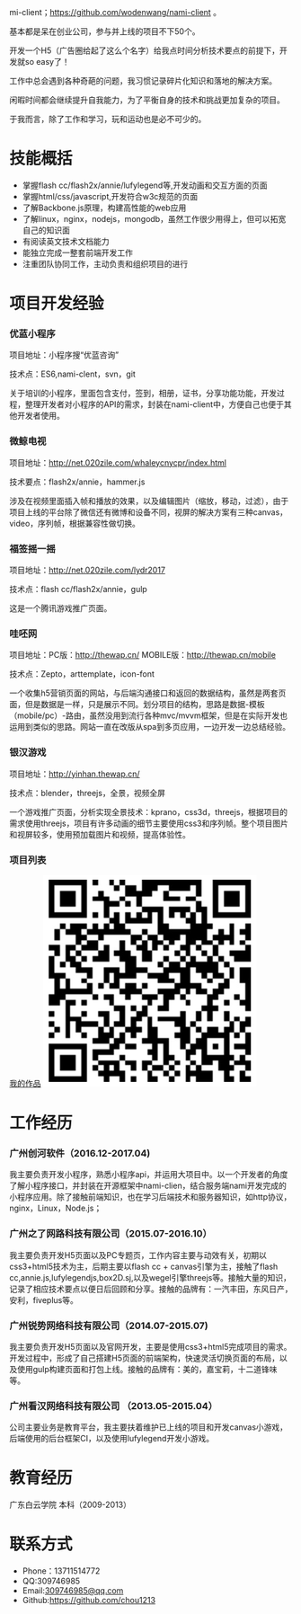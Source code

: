 mi-client；https://github.com/wodenwang/nami-client 。

基本都是呆在创业公司，参与并上线的项目不下50个。

开发一个H5（广告圈给起了这么个名字）给我点时间分析技术要点的前提下，开发就so easy了！

工作中总会遇到各种奇葩的问题，我习惯记录碎片化知识和落地的解决方案。

闲暇时间都会继续提升自我能力，为了平衡自身的技术和挑战更加复杂的项目。

于我而言，除了工作和学习，玩和运动也是必不可少的。

# 技能概括
- 掌握flash cc/flash2x/annie/lufylegend等,开发动画和交互方面的页面
- 掌握html/css/javascript,开发符合w3c规范的页面
- 了解Backbone.js原理，构建高性能的web应用
- 了解linux，nginx，nodejs，mongodb，虽然工作很少用得上，但可以拓宽自己的知识面
- 有阅读英文技术文档能力
- 能独立完成一整套前端开发工作
- 注重团队协同工作，主动负责和组织项目的进行

# 项目开发经验
 ### 优蓝小程序
 
 项目地址：小程序搜“优蓝咨询”

 技术点：ES6,nami-clent，svn，git
 
 关于培训的小程序，里面包含支付，签到，相册，证书，分享功能功能，开发过程，整理开发者对小程序的API的需求，封装在nami-client中，方便自己也便于其他开发者使用。
 
 ### 微鲸电视
 
 项目地址：http://net.020zile.com/whaleycnycpr/index.html
 
 技术要点：flash2x/annie，hammer.js
 
 涉及在视频里面插入帧和播放的效果，以及编辑图片（缩放，移动，过滤），由于项目上线的平台除了微信还有微博和设备不同，视屏的解决方案有三种canvas，video，序列帧，根据兼容性做切换。
 
 ### 福签摇一摇
 
 项目地址：http://net.020zile.com/lydr2017
 
 技术点：flash cc/flash2x/annie，gulp
 
 这是一个腾讯游戏推广页面。
 
 ### 哇呸网
 
 项目地址：PC版：http://thewap.cn/     MOBILE版：http://thewap.cn/mobile

 技术点：Zepto，arttemplate，icon-font
 
 一个收集h5营销页面的网站，与后端沟通接口和返回的数据结构，虽然是两套页面，但是数据是一样，只是展示不同。划分项目的结构，思路是数据-模板（mobile/pc）-路由，虽然没用到流行各种mvc/mvvm框架，但是在实际开发也运用到类似的思路。网站一直在改版从spa到多页应用，一边开发一边总结经验。
 
 ### 银汉游戏
 
 项目地址：http://yinhan.thewap.cn/
 
 技术点：blender，threejs，全景，视频全屏
 
 一个游戏推广页面，分析实现全景技术：kprano，css3d，threejs，根据项目的需求使用threejs，项目有许多动画的细节主要使用css3和序列帧。整个项目图片和视屏较多，使用预加载图片和视频，提高体验性。
 
 ### 项目列表
 [我的作品](http://choubox.sinaapp.com/myWorks/)
 ![image](https://raw.githubusercontent.com/chou1213/resume/master/images/myWorks.jpeg)
 
 
 # 工作经历
 ### 广州创河软件（2016.12-2017.04)
 我主要负责开发小程序，熟悉小程序api，并运用大项目中。以一个开发者的角度了解小程序接口，并封装在开源框架中nami-clien，结合服务端nami开发完成的小程序应用。除了接触前端知识，也在学习后端技术和服务器知识，如http协议，nginx，Linux，Node.js；
 
 ### 广州之了网路科技有限公司（2015.07-2016.10）
 我主要负责开发H5页面以及PC专题页，工作内容主要与动效有关，初期以css3+html5技术为主，后期主要以flash cc + canvas引擎为主，接触了flash cc,annie.js,lufylegendjs,box2D.sj,以及wegel引擎threejs等。接触大量的知识，记录了相应技术要点以便日后回顾和分享。接触的品牌有：一汽丰田，东风日产，安利，fiveplus等。
 
 ### 广州锐势网络科技有限公司（2014.07-2015.07)
 我主要负责开发H5页面以及官网开发，主要是使用css3+html5完成项目的需求。开发过程中，形成了自己搭建H5页面的前端架构，快速灵活切换页面的布局，以及使用gulp构建页面和打包上线。接触的品牌有：美的，嘉宝莉，十二道锋味等。
 
 ### 广州看汉网络科技有限公司 （2013.05-2015.04）
 公司主要业务是教育平台，我主要扶着维护已上线的项目和开发canvas小游戏，后端使用的后台框架CI，以及使用lufylegend开发小游戏。
 
# 教育经历
广东白云学院 本科（2009-2013）

# 联系方式
- Phone：13711514772
- QQ:309746985
- Email:309746985@qq.com
- Github:https://github.com/chou1213
